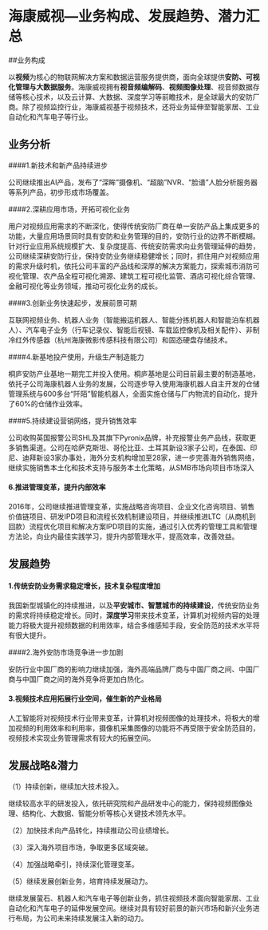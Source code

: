 # 海康威视—业务构成、发展趋势、潜力汇总

##业务构成

​	以**视频**为核心的物联网解决方案和数据运营服务提供商，面向全球提供**安防、可视化管理与大数据服务**。海康威视拥有**视音频编解码**、**视频图像处理**、视音频数据存储等核心技术，以及云计算、大数据、深度学习等前瞻技术，是全球最大的安防厂商。除了视频监控行业，海康威视基于视频技术，还将业务延伸至智能家居、工业自动化和汽车电子等行业。

## 业务分析

####1.新技术和新产品持续进步

​	公司继续推出AI产品，发布了“深眸”摄像机、“超脑”NVR、“脸谱”人脸分析服务器等系列产品，初步形成市场覆盖。

####2.深耕应用市场，开拓可视化业务

​	用户对视频应用需求的不断深化，使得传统安防厂商在单一安防产品上集成更多的功能，大量应用场景同时具有安防和业务管理的目的，安防行业的边界不断模糊。针对行业应用系统规模扩大、复杂度提高、传统安防需求向业务管理延伸的趋势，公司继续深耕安防行业，保持安防业务继续稳健增长；同时，抓住用户对视频应用的需求升级时机，依托公司丰富的产品线和深厚的解决方案能力，探索城市消防可视化管理、农产品全程可视化溯源、建筑工程可视化监管、酒店可视化综合管理、金融可视化等业务领域，推动可视化业务的成长。

####3.创新业务快速起步，发展前景可期

互联网视频业务、机器人业务（智能搬运机器人、智能分拣机器人和智能泊车机器人）、汽车电子业务（行车记录仪、智能后视镜、车载监控像机及相关配件）、非制冷红外传感器（杭州海康微影传感科技有限公司）和固态硬盘存储技术。

####4.新基地投产使用，升级生产制造能力

​	桐庐安防产业基地一期完工并投入使用。桐庐基地是公司目前最主要的制造基地，依托子公司海康机器人业务的发展，公司逐步导入使用海康机器人自主开发的仓储管理系统与600多台“阡陌”智能机器人，全面实施仓储与厂内物流的自动化，提升了60%的仓储作业效率。

####5.持续建设营销网络，提升销售效率

​	公司收购英国报警公司SHL及其旗下Pyronix品牌，补充报警业务产品线，获取更多销售渠道。公司在哈萨克斯坦、哥伦比亚、土耳其新设3家子公司，在泰国、印尼、迪拜新设3家办事处，海外分支机构增加至28家，进一步完善海外销售网络，继续实施销售本土化和技术支持与服务本土化策略，从SMB市场向项目市场深入

#### 6.推进管理变革，提升内部效率

​	2016年，公司继续推进管理变革，实施战略咨询项目、企业文化咨询项目、销售价值链项目、研发IPD项目和流程长效机制建设项目，并继续推进LTC（从商机到回款）流程优化项目和解决方案IPD项目的实施，通过引入优秀的管理工具和管理方法论，向业内最佳实践学习，提升内部管理水平，提高效率，改善效益。



## 发展趋势

#### 1.传统安防业务需求稳定增长，技术复杂程度增加

​	我国新型城镇化的持续推进，以及**平安城市、智慧城市的持续建设**，传统安防业务的需求将持续稳定增长。同时，**深度学习**带来技术变革，计算机对视频内容的处理能力将极大提升视频数据的利用效率，结合多维感知手段，安全防范的技术水平将有很大提升。

####2.海外安防市场竞争进一步加剧

安防行业中国厂商的影响力继续加强，海外高端品牌厂商与中国厂商之间、中国厂商与中国厂商之间的海外竞争将更加白热化。

#### 3.视频技术应用拓展行业空间，催生新的产业格局

​	人工智能将对视频技术行业带来变革，计算机对视频图像的处理技术，将极大的增加视频的利用效率和利用率，摄像机采集图像的功能将不再受限于安全防范目的，视频技术实现业务管理需求有较大的拓展空间。



## 发展战略&潜力

（1）持续创新，继续加大技术投入。

​	继续较高水平的研发投入，依托研究院和产品研发中心的能力，保持视频图像处理、结构化、大数据、智能分析等核心关键技术领先水平。

（2）加快技术向产品转化，持续推动公司业绩增长。

（3）深入海外项目市场，争取更多区域突破。

（4）加强战略牵引，持续深化管理变革。

（5）继续发展创新业务，培育持续发展动力。

​	继续发展萤石、机器人和汽车电子等创新业务，抓住视频技术面向智能家居、工业自动化和汽车电子的延伸发展空间。继续对具有较好前景的新兴市场和新兴业务进行布局，为公司未来持续发展注入新的动力。



